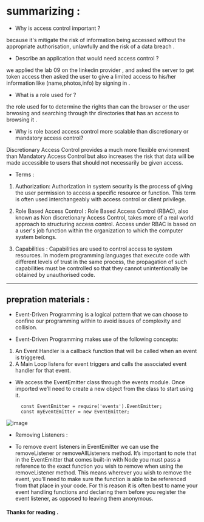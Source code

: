 # summarizing : 

* Why is access control important ? 

because it's mitigate the risk of information being accessed without the appropriate authorisation, unlawfully and the risk of a data breach .

* Describe an application that would need access control ? 

we applied the lab 09 on the linkedin provider , and asked the server to get token access then asked the user to give a limited access to his/her information like (name,photos,info) by signing in . 

* What is a role used for ? 

the role used for to determine the rights than can the browser or the user brwosing and searching through thr directories that has an access to browsing it . 

* Why is role based access control more scalable than discretionary or mandatory access control?

Discretionary Access Control provides a much more flexible environment than Mandatory Access Control but also increases the risk that data will be made accessible to users that should not necessarily be given access.

* Terms : 
1. Authorization: Authorization in system security is the process of giving the user permission to access a specific resource or function. This term is often used interchangeably with access control or client privilege.

2. Role Based Access Control : Role Based Access Control (RBAC), also known as Non discretionary Access Control, takes more of a real world approach to structuring access control. Access under RBAC is based on a user's job function within the organization to which the computer system belongs.

3. Capabilities : Capabilities are used to control access to system resources. In modern programming languages that execute code with different levels of trust in the same process, the propagation of such capabilities must be controlled so that they cannot unintentionally be obtained by unauthorised code.

*** 

## prepration materials : 


* Event-Driven Programming is a logical pattern that we can choose to confine our programming within to avoid issues of complexity and collision. 


* Event-Driven Programming makes use of the following concepts:

1. An Event Handler is a callback function that will be called when an event is triggered.
2. A Main Loop listens for event triggers and calls the associated event handler for that event.

* We access the EventEmitter class through the events module. Once imported we’ll need to create a new object from the class to start using it.



        const EventEmitter = require('events').EventEmitter;
        const myEventEmitter = new EventEmitter;




![image](https://lh3.googleusercontent.com/proxy/D6WSzL_3u1MiDZlga6_vrIQ4wAAWMls5vnF-jTL7V507sH4Vk9MIfnBSuVHzj5fX7E_UUpGdPJ6i4F2RYbsEEd_n2pN3P7v8J0Bmn30)




* Removing Listeners : 

- To remove event listeners in EventEmitter we can use the removeListener or removeAllListeners method. It’s important to note that in the EventEmitter that comes built-in with Node you must pass a reference to the exact function you wish to remove when using the removeListener method. This means wherever you wish to remove the event, you’ll need to make sure the function is able to be referenced from that place in your code. For this reason it is often best to name your event handling functions and declaring them before you register the event listener, as opposed to leaving them anonymous.


#### Thanks for reading . 
